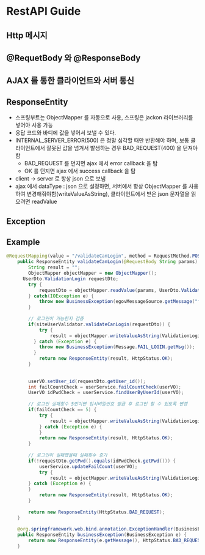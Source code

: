 # RestAPI Guide

## Http 메시지 

## @RequetBody 와 @ResponseBody

## AJAX 를 통한 클라이언트와 서버 통신

## ResponseEntity

- 스프링부트는 ObjectMapper 를 자동으로 사용, 스프링은 jackon 라이브러리를 넣어야 사용 가능
- 응답 코드와 바디에 값을 넣어서 보낼 수 있다.
- INTERNAL_SERVER_ERROR(500) 은 정말 심각할 때만 반환해야 하며, 보통 클라이언트에서 잘못된 값을 넘겨서 발생하는 경우 BAD_REQUEST(400) 을 던져야함
  - BAD_REQUEST 를 던지면 ajax 에서 error callback 을 탐
  - OK 를 던지면 ajax 에서 success callback 을 탐
- client -> server 로 항상 json 으로 보냄
- ajax 에서 dataType : json 으로 설정하면, 서버에서 항상 ObjectMapper 를 사용하여 변경해줘야함(writeValueAsString), 클라이언트에서 받은 json 문자열을 읽으려면 readValue

## Exception

## Example

```java
@RequestMapping(value = "/validateCanLogin", method = RequestMethod.POST, produces = "application/json; charset=utf8")
    public ResponseEntity validateCanLogin(@RequestBody String params) {
    	String result = "";
    	ObjectMapper objectMapper = new ObjectMapper();
      UserDto.ValidationLogin requestDto;
        try {
            requestDto = objectMapper.readValue(params, UserDto.ValidationLogin.class);
        } catch(IOException e) {
            throw new BusinessException(egovMessageSource.getMessage("fail.user.validateId"));
        }
        
        // 로그인이 가능한지 검증
        if(siteUserValidator.validateCanLogin(requestDto)) {
        	try {
        		result = objectMapper.writeValueAsString(ValidationLoginResponse.SUCCESS_LOGIN);
          } catch (Exception e) {
            throw new BusinessException(Message.FAIL_LOGIN.getMsg()); 
          } 
        	return new ResponseEntity(result, HttpStatus.OK);
        }
        
        
        userVO.setUser_id(requestDto.getUser_id());
        int failCountCheck = userService.failCountCheck(userVO);
        UserVO idPwdCheck = userService.findUserByUserId(userVO);
        
        // 로그인 실패횟수 5번이면 임시비밀번호 발급 후 로그인 할 수 있도록 변경
        if(failCountCheck == 5) {
        	try {
        		result = objectMapper.writeValueAsString(ValidationLoginResponse.EXCEED_FAIL_COUNT);
			} catch (Exception e) {
			} 
        	return new ResponseEntity(result, HttpStatus.OK);
        }
        
        // 로그인이 실패했을때 실패횟수 증가
        if(!requestDto.getPwd().equals(idPwdCheck.getPwd())) {
        	userService.updateFailCount(userVO);
        	try {
        		result = objectMapper.writeValueAsString(ValidationLoginResponse.FAIL_LOGIN);
        } catch (Exception e) {
        } 
        	return new ResponseEntity(result, HttpStatus.OK);
        }
        
        return new ResponseEntity(HttpStatus.BAD_REQUEST);
    }
    
    @org.springframework.web.bind.annotation.ExceptionHandler(BusinessException.class)
    public ResponseEntity businessException(BusinessException e) {
        return new ResponseEntity(e.getMessage(), HttpStatus.BAD_REQUEST);
    }
```
